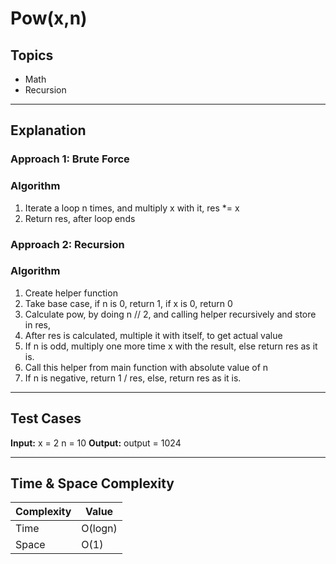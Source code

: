 # Pow(x,n)

## Topics
- Math
- Recursion

---

## Explanation

### Approach 1: Brute Force

### Algorithm

1. Iterate a loop n times, and multiply x with it, res *= x
2. Return res, after loop ends

### Approach 2: Recursion

### Algorithm

1. Create helper function
2. Take base case, if n is 0, return 1, if x is 0, return 0
3. Calculate pow, by doing n // 2, and calling helper recursively and store in res, 
4. After res is calculated, multiple it with itself, to get actual value
5. If n is odd, multiply one more time x with the result, else return res as it is.
6. Call this helper from main function with absolute value of n
7. If n is negative, return 1 / res, else, return res as it is.

---

## Test Cases

**Input:** 
x = 2
n = 10
**Output:** 
output = 1024

--- 

## Time & Space Complexity

| Complexity | Value  |
|------------|--------|
| Time       | O(logn)|
| Space      | O(1)   |
